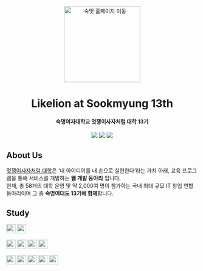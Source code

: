 <div align="center">
<a href="https://github.com/Likelion-at-SMWU-13th/smwu-likelion-13th">
<img width="200px" src="https://github.com/user-attachments/assets/f9cbf4b0-594b-42a2-8dbd-fc72942595b2" alt="숙멋 홈페이지 이동"/>
</a>

# Likelion at Sookmyung 13th

#### 숙명여자대학교 멋쟁이사자처럼 대학 13기

[![](https://img.shields.io/badge/SookmyungLikelion-003087?style=flat&logo=nixos&logoColor=white)](http://smwulion.com/) 
[![](https://img.shields.io/badge/sookmyung@likelion.org-D14836?style=flat&logo=gmail&logoColor=white)](mailto:sookmyung@likelion.org)
[![](https://img.shields.io/badge/sookmyung_likelion-E4405F?style=flat&logo=instagram&logoColor=white)](https://www.instagram.com/sookmyung_likelion/)

</div>

## About Us
[멋쟁이사자처럼 대학](https://likelion.university/)은 ‘내 아이디어를 내 손으로 실현한다’라는 가치 아래, 교육 프로그램을 통해 서비스를 개발하는 **웹 개발 동아리** 입니다. <br/>
현재, 총 58개의 대학 운영 및 약 2,000여 명이 참가하는 국내 최대 규모 IT 창업 연합 동아리이며 그 중 **숙명여대도 13기에 함께**합니다. <br/>



## Study
<img src="https://img.shields.io/badge/Figma-5E5E5E?style=flat&logo=figma&logoColor=white" height="24"> <img src="https://img.shields.io/badge/Notion-000000?style=flat&logo=Notion&logoColor=white" height="24">
<br>

<img src="https://img.shields.io/badge/html-E34F26?style=flat&logo=html5&logoColor=white" height="24"> <img src="https://img.shields.io/badge/CSS-1572B6?style=flat&logo=css3&logoColor=white" height="24"> <img src="https://img.shields.io/badge/JavaScript-F7DF1E?style=flat&logo=JavaScript&logoColor=white" height="24"> <img src="https://img.shields.io/badge/react-61DAFB?style=flat&logo=react&logoColor=white" height="24"> <br>

<img src="https://img.shields.io/badge/Java-007396.svg?&style=flat&logo=Java&logoColor=white" height="24"> <img src="https://img.shields.io/badge/spring boot-6DB33F?style=flat&logo=spring&logoColor=white" height="24"> <img src="https://img.shields.io/badge/Python-3776AB?style=flat&logo=python&logoColor=white" height="24"> <img src="https://img.shields.io/badge/Django-092E20?style=flat&logo=django&logoColor=white" height="24"> <img src="https://img.shields.io/badge/Amazon_AWS-232F3E?style=flat&logo=amazon-aws&logoColor=white" height="24">


